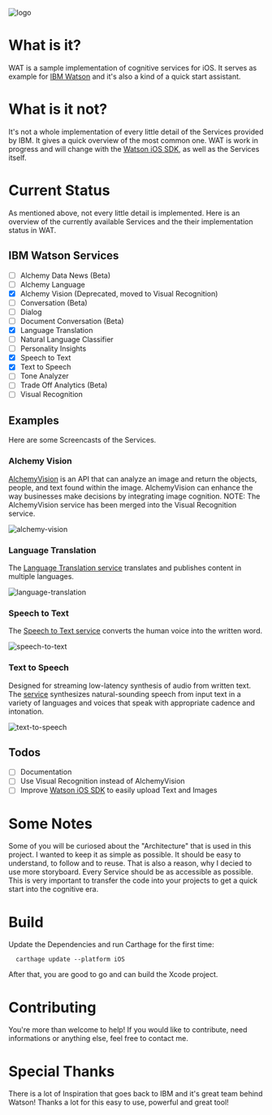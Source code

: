 ![logo](https://github.com/thomaspaulmann/Wat/raw/gh-pages/images/Header.png?raw=true "Wat")

# What is it?
WAT is a sample implementation of cognitive services for iOS. It serves as example for [IBM Watson](http://www.ibm.com/watson/) and it's also a kind of a quick start assistant.

# What is it not?
It's not a whole implementation of every little detail of the Services provided by IBM. It gives a quick overview of the most common one. WAT is work in progress and will change with the [Watson iOS SDK](https://github.com/watson-developer-cloud/ios-sdk), as well as the Services itself.

# Current Status
As mentioned above, not every little detail is implemented. Here is an overview of the currently available Services and the their implementation status in WAT.

## IBM Watson Services
- [ ] Alchemy Data News (Beta)
- [ ] Alchemy Language
- [x] Alchemy Vision (Deprecated, moved to Visual Recognition)
- [ ] Conversation (Beta)
- [ ] Dialog
- [ ] Document Conversation (Beta)
- [x] Language Translation
- [ ] Natural Language Classifier
- [ ] Personality Insights
- [x] Speech to Text
- [x] Text to Speech
- [ ] Tone Analyzer
- [ ] Trade Off Analytics (Beta)
- [ ] Visual Recognition

## Examples
Here are some Screencasts of the Services.

### Alchemy Vision
[AlchemyVision](http://www.ibm.com/smarterplanet/us/en/ibmwatson/developercloud/alchemy-vision.html) is an API that can analyze an image and return the objects, people, and text found within the image. AlchemyVision can enhance the way businesses make decisions by integrating image cognition. NOTE: The AlchemyVision service has been merged into the Visual Recognition service.

![alchemy-vision](https://github.com/thomaspaulmann/Wat/raw/gh-pages/images/gifs/AlchemyVision.gif?raw=true "Alchemy Vision")

### Language Translation
The [Language Translation service](http://www.ibm.com/smarterplanet/us/en/ibmwatson/developercloud/language-translation.html) translates and publishes content in multiple languages.

![language-translation](https://github.com/thomaspaulmann/Wat/raw/gh-pages/images/gifs/LanguageTranslation.gif?raw=true "Language Translation")

### Speech to Text
The [Speech to Text service](http://www.ibm.com/smarterplanet/us/en/ibmwatson/developercloud/speech-to-text.html) converts the human voice into the written word.

![speech-to-text](https://github.com/thomaspaulmann/Wat/raw/gh-pages/images/gifs/SpeechToText.gif?raw=true "Speech to Text")

### Text to Speech
Designed for streaming low-latency synthesis of audio from written text. The [service](http://www.ibm.com/smarterplanet/us/en/ibmwatson/developercloud/text-to-speech.html) synthesizes natural-sounding speech from input text in a variety of languages and voices that speak with appropriate cadence and intonation.

![text-to-speech](https://github.com/thomaspaulmann/Wat/raw/gh-pages/images/gifs/TextToSpeech.gif?raw=true "Text to Speech")

## Todos
- [ ] Documentation
- [ ] Use Visual Recognition instead of AlchemyVision
- [ ] Improve [Watson iOS SDK](https://github.com/watson-developer-cloud/ios-sdk) to easily upload Text and Images

# Some Notes
Some of you will be curiosed about the "Architecture" that is used in this project. I wanted to keep it as simple as possible. It should be easy to understand, to follow and to reuse. That is also a reason, why I decied to use more storyboard. Every Service should be as accessible as possible. This is very important to transfer the code into your projects to get a quick start into the cognitive era.

# Build
Update the Dependencies and run Carthage for the first time:

```
  carthage update --platform iOS
```

After that, you are good to go and can build the Xcode project.

# Contributing
You're more than welcome to help! If you would like to contribute, need informations or anything else, feel free to contact me.

# Special Thanks
There is a lot of Inspiration that goes back to IBM and it's great team behind Watson! Thanks a lot for this easy to use, powerful and great tool!
